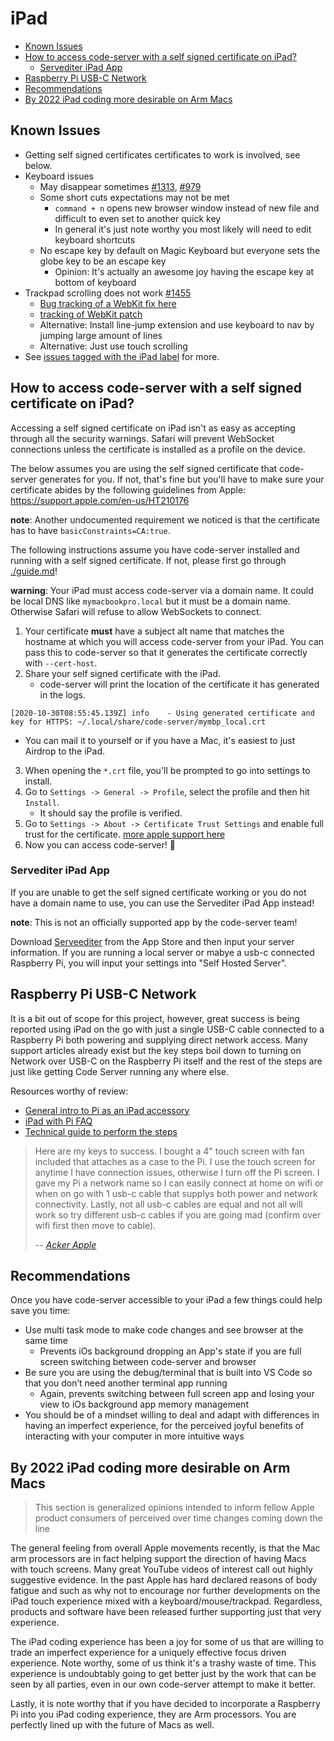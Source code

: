 <!-- START doctoc generated TOC please keep comment here to allow auto update -->
<!-- DON'T EDIT THIS SECTION, INSTEAD RE-RUN doctoc TO UPDATE -->
# iPad

- [Known Issues](#known-issues)
- [How to access code-server with a self signed certificate on iPad?](#how-to-access-code-server-with-a-self-signed-certificate-on-ipad)
  - [Servediter iPad App](#servediter-ipad-app)
- [Raspberry Pi USB-C Network](#raspberry-pi-usb-c-network)
- [Recommendations](#recommendations)
- [By 2022 iPad coding more desirable on Arm Macs](#by-2022-ipad-coding-more-desirable-on-arm-macs)

<!-- END doctoc generated TOC please keep comment here to allow auto update -->

## Known Issues

- Getting self signed certificates certificates to work is involved, see below.
- Keyboard issues
  - May disappear sometimes [#1313](https://github.com/cdr/code-server/issues/1313), [#979](https://github.com/cdr/code-server/issues/979)
  - Some short cuts expectations may not be met
    - `command + n` opens new browser window instead of new file and difficult to even set to another quick key
    - In general it's just note worthy you most likely will need to edit keyboard shortcuts
  - No escape key by default on Magic Keyboard but everyone sets the globe key to be an escape key
    - Opinion: It's actually an awesome joy having the escape key at bottom of keyboard
- Trackpad scrolling does not work [#1455](https://github.com/cdr/code-server/issues/1455)
  - [Bug tracking of a WebKit fix here](https://bugs.webkit.org/show_bug.cgi?id=210071#c13)
  - [tracking of WebKit patch](https://trac.webkit.org/changeset/270712/webkit)
  - Alternative: Install line-jump extension and use keyboard to nav by jumping large amount of lines
  - Alternative: Just use touch scrolling
- See [issues tagged with the iPad label](https://github.com/cdr/code-server/issues?q=is%3Aopen+is%3Aissue+label%3AiPad) for more.

## How to access code-server with a self signed certificate on iPad?

Accessing a self signed certificate on iPad isn't as easy as accepting through all
the security warnings. Safari will prevent WebSocket connections unless the certificate
is installed as a profile on the device.

The below assumes you are using the self signed certificate that code-server
generates for you. If not, that's fine but you'll have to make sure your certificate
abides by the following guidelines from Apple: https://support.apple.com/en-us/HT210176

**note**: Another undocumented requirement we noticed is that the certificate has to have `basicConstraints=CA:true`.

The following instructions assume you have code-server installed and running
with a self signed certificate. If not, please first go through [./guide.md](./guide.md)!

**warning**: Your iPad must access code-server via a domain name. It could be local
DNS like `mymacbookpro.local` but it must be a domain name. Otherwise Safari will
refuse to allow WebSockets to connect.

1. Your certificate **must** have a subject alt name that matches the hostname
   at which you will access code-server from your iPad. You can pass this to code-server
   so that it generates the certificate correctly with `--cert-host`.
2. Share your self signed certificate with the iPad.
   - code-server will print the location of the certificate it has generated in the logs.

```
[2020-10-30T08:55:45.139Z] info    - Using generated certificate and key for HTTPS: ~/.local/share/code-server/mymbp_local.crt
```

- You can mail it to yourself or if you have a Mac, it's easiest to just Airdrop to the iPad.

3. When opening the `*.crt` file, you'll be prompted to go into settings to install.
4. Go to `Settings -> General -> Profile`, select the profile and then hit `Install`.
   - It should say the profile is verified.
5. Go to `Settings -> About -> Certificate Trust Settings` and enable full trust for
   the certificate. [more apple support here](https://support.apple.com/en-us/HT204477)
6. Now you can access code-server! 🍻

### Servediter iPad App

If you are unable to get the self signed certificate working or you do not have a domain
name to use, you can use the Servediter iPad App instead!

**note**: This is not an officially supported app by the code-server team!

Download [Serveediter](https://apps.apple.com/us/app/servediter-for-code-server/id1504491325) from the
App Store and then input your server information. If you are running a local server or mabye a usb-c
connected Raspberry Pi, you will input your settings into "Self Hosted Server".

## Raspberry Pi USB-C Network

It is a bit out of scope for this project, however, great success is being reported using iPad on the go with just a single USB-C cable connected to a Raspberry Pi both powering and supplying direct network access. Many support articles already exist but the key steps boil down to turning on Network over USB-C on the Raspberry Pi itself and the rest of the steps are just like getting Code Server running any where else.

Resources worthy of review:

- [General intro to Pi as an iPad accessory](https://www.youtube.com/watch?v=IR6sDcKo3V8)
- [iPad with Pi FAQ](https://www.youtube.com/watch?v=SPSlyqo5Q2Q)
- [Technical guide to perform the steps](https://www.geeky-gadgets.com/connect-a-raspberry-pi-4-to-an-ipad-pro-21-01-2020/)

> Here are my keys to success. I bought a 4" touch screen with fan included that attaches as a case to the Pi. I use the touch screen for anytime I have connection issues, otherwise I turn off the Pi screen. I gave my Pi a network name so I can easily connect at home on wifi or when on go with 1 usb-c cable that supplys both power and network connectivity. Lastly, not all usb-c cables are equal and not all will work so try different usb-c cables if you are going mad (confirm over wifi first then move to cable).
>
> -- <cite>[Acker Apple](http://github.com/ackerapple/)</cite>

## Recommendations

Once you have code-server accessible to your iPad a few things could help save you time:

- Use multi task mode to make code changes and see browser at the same time
  - Prevents iOs background dropping an App's state if you are full screen switching between code-server and browser
- Be sure you are using the debug/terminal that is built into VS Code so that you don’t need another terminal app running
  - Again, prevents switching between full screen app and losing your view to iOs background app memory management
- You should be of a mindset willing to deal and adapt with differences in having an imperfect experience, for the perceived joyful benefits of interacting with your computer in more intuitive ways

## By 2022 iPad coding more desirable on Arm Macs

> This section is generalized opinions intended to inform fellow Apple product consumers of perceived over time changes coming down the line

The general feeling from overall Apple movements recently, is that the Mac arm processors are in fact helping support the direction of having Macs with touch screens. Many great YouTube videos of interest call out highly suggestive evidence. In the past Apple has hard declared reasons of body fatigue and such as why not to encourage nor further developments on the iPad touch experience mixed with a keyboard/mouse/trackpad. Regardless, products and software have been released further supporting just that very experience.

The iPad coding experience has been a joy for some of us that are willing to trade an imperfect experience for a uniquely effective focus driven experience. Note worthy, some of us think it's a trashy waste of time. This experience is undoubtably going to get better just by the work that can be seen by all parties, even in our own code-server attempt to make it better.

Lastly, it is note worthy that if you have decided to incorporate a Raspberry Pi into you iPad coding experience, they are Arm processors. You are perfectly lined up with the future of Macs as well.
